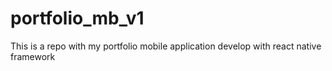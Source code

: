 # portfolio_mb_v1
This is a repo with my portfolio mobile application develop with react native framework
